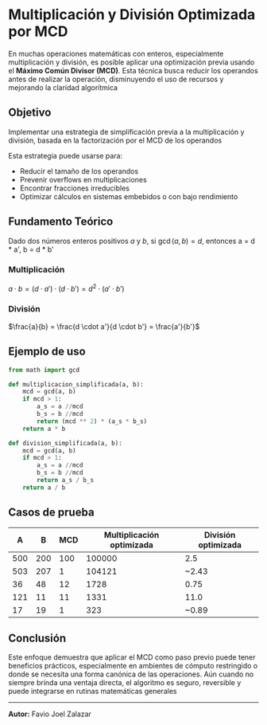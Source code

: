 # Multiplicación y División Optimizada por MCD

En muchas operaciones matemáticas con enteros, especialmente multiplicación y división, es posible aplicar una optimización previa usando el **Máximo Común Divisor (MCD)**. Esta técnica busca reducir los operandos antes de realizar la operación, disminuyendo el uso de recursos y mejorando la claridad algorítmica

## Objetivo

Implementar una estrategia de simplificación previa a la multiplicación y división, basada en la factorización por el MCD de los operandos

Esta estrategia puede usarse para:

* Reducir el tamaño de los operandos
* Prevenir overflows en multiplicaciones
* Encontrar fracciones irreducibles
* Optimizar cálculos en sistemas embebidos o con bajo rendimiento

## Fundamento Teórico

Dado dos números enteros positivos $a$ y $b$, si $\gcd(a, b) = d$, entonces a = d * a', b = d * b'

### Multiplicación

$a \cdot b = (d \cdot a') \cdot (d \cdot b') = d^2 \cdot (a' \cdot b')$

### División

$\frac{a}{b} = \frac{d \cdot a'}{d \cdot b'} = \frac{a'}{b'}$

## Ejemplo de uso

```python
from math import gcd

def multiplicacion_simplificada(a, b):
    mcd = gcd(a, b)
    if mcd > 1:
        a_s = a //mcd
        b_s = b //mcd
        return (mcd ** 2) * (a_s * b_s)
    return a * b

def division_simplificada(a, b):
    mcd = gcd(a, b)
    if mcd > 1:
        a_s = a //mcd
        b_s = b //mcd
        return a_s / b_s
    return a / b
```

## Casos de prueba

| A   | B   | MCD | Multiplicación optimizada | División optimizada |
| --- | --- | --- | ------------------------- | ------------------- |
| 500 | 200 | 100 | 100000                    | 2.5                 |
| 503 | 207 | 1   | 104121                    | \~2.43              |
| 36  | 48  | 12  | 1728                      | 0.75                |
| 121 | 11  | 11  | 1331                      | 11.0                |
| 17  | 19  | 1   | 323                       | \~0.89              |

## Conclusión

Este enfoque demuestra que aplicar el MCD como paso previo puede tener beneficios prácticos, especialmente en ambientes de cómputo restringido o donde se necesita una forma canónica de las operaciones. Aún cuando no siempre brinda una ventaja directa, el algoritmo es seguro, reversible y puede integrarse en rutinas matemáticas generales

---

**Autor:** Favio Joel Zalazar
